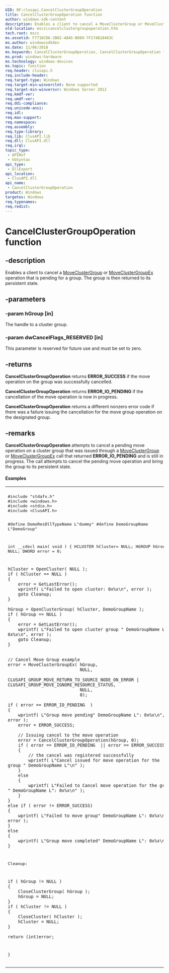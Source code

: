 ```yaml
---
UID: NF:clusapi.CancelClusterGroupOperation
title: CancelClusterGroupOperation function
author: windows-sdk-content
description: Enables a client to cancel a MoveClusterGroup or MoveClusterGroupEx operation that is pending for a group. The group is then returned to its persistent state.
old-location: mscs\cancelclustergroupoperation.htm
tech.root: mscs
ms.assetid: F7710CD6-2B02-48A5-B089-7F174B18463C
ms.author: windowssdkdev
ms.date: 11/06/2018
ms.keywords: CancelClusterGroupOperation, CancelClusterGroupOperation function [Failover Cluster], clusapi/CancelClusterGroupOperation, mscs.cancelclustergroupoperation
ms.prod: windows-hardware
ms.technology: windows-devices
ms.topic: function
req.header: clusapi.h
req.include-header: 
req.target-type: Windows
req.target-min-winverclnt: None supported
req.target-min-winversvr: Windows Server 2012
req.kmdf-ver: 
req.umdf-ver: 
req.ddi-compliance: 
req.unicode-ansi: 
req.idl: 
req.max-support: 
req.namespace: 
req.assembly: 
req.type-library: 
req.lib: ClusAPI.lib
req.dll: ClusAPI.dll
req.irql: 
topic_type:
 - APIRef
 - kbSyntax
api_type:
 - DllExport
api_location:
 - ClusAPI.dll
api_name:
 - CancelClusterGroupOperation
product: Windows
targetos: Windows
req.typenames: 
req.redist: 
---
```


# CancelClusterGroupOperation function


## -description


Enables a client to cancel a 
    <a href="https://msdn.microsoft.com/32408600-5118-47fb-890b-9c31faef2299">MoveClusterGroup</a> or 
    <a href="https://msdn.microsoft.com/CE56BA9D-3527-43D3-8656-EA0BBDF48B98">MoveClusterGroupEx</a> operation that is pending for a 
    group. The group is then returned to its persistent state.


## -parameters




### -param hGroup [in]

The handle to a cluster group.


### -param dwCancelFlags_RESERVED [in]

This parameter is reserved for future use and must be set to zero.


## -returns



<b>CancelClusterGroupOperation</b> returns 
      <b>ERROR_SUCCESS</b> if the move operation on the group was successfully cancelled.

<b>CancelClusterGroupOperation</b> returns 
      <b>ERROR_IO_PENDING</b> if the cancellation of the move operation is now in progress.

<b>CancelClusterGroupOperation</b> returns a 
      different nonzero error code if there was a failure issuing the cancellation for the move group operation on the 
      designated group.




## -remarks



<b>CancelClusterGroupOperation</b> attempts to 
    cancel a pending move operation on a cluster group that was issued through a 
    <a href="https://msdn.microsoft.com/32408600-5118-47fb-890b-9c31faef2299">MoveClusterGroup</a> or 
    <a href="https://msdn.microsoft.com/CE56BA9D-3527-43D3-8656-EA0BBDF48B98">MoveClusterGroupEx</a> call that returned 
    <b>ERROR_IO_PENDING</b> and is still in progress. The call attempts to cancel the pending move 
    operation and bring the group to its persistent state.


#### Examples

<div class="code"><span codelanguage=""><table>
<tr>
<th></th>
</tr>
<tr>
<td>
<pre>#include "stdafx.h"
#include &lt;windows.h&gt;
#include &lt;stdio.h&gt;
#include &lt;ClusAPI.h&gt;


#define DemoResDllTypeName L"dummy"
#define DemoGroupName L"DemoGroup"

int __cdecl main( void )
{
    HCLUSTER hCluster= NULL;
    HGROUP hGroup = NULL;
    DWORD error = 0;

    hCluster = OpenCluster( NULL );
    if ( hCluster == NULL )
    {
        error = GetLastError();
        wprintf( L"Failed to open cluster: 0x%x\n", error );
        goto Cleanup;
    }

    hGroup = OpenClusterGroup( hCluster, DemoGroupName );
    if ( hGroup == NULL )
    {
        error = GetLastError();
        wprintf( L"Failed to open cluster group " DemoGroupName L": 0x%x\n", error );
        goto Cleanup;
    }


    // Cancel Move Group example
    error = MoveClusterGroupEx( hGroup,
                                NULL,
                                CLUSAPI_GROUP_MOVE_RETURN_TO_SOURCE_NODE_ON_ERROR | CLUSAPI_GROUP_MOVE_IGNORE_RESOURCE_STATUS,
                                NULL,
                                0);

    if ( error == ERROR_IO_PENDING  )
    {
        wprintf( L"Group move pending" DemoGroupName L": 0x%x\n", error );
        error = ERROR_SUCCESS;

        // Issuing cancel to the move operation
        error = CancelClusterGroupOperation(hGroup, 0);
        if ( error == ERROR_IO_PENDING  || error == ERROR_SUCCESS )
        {
            // the cancel was registered successfully
            wprintf( L"Cancel issued for move operation for the group " DemoGroupName L"\n" );
        }
        else
        {
            wprintf( L"Failed to Cancel move operation for the group " DemoGroupName L": 0x%x\n" );
        }
    }
    else if ( error != ERROR_SUCCESS)
    {
        wprintf( L"Failed to move group" DemoGroupName L": 0x%x\n", error );
    }
    else 
    {
        wprintf( L"Group move completed" DemoGroupName L": 0x%x\n");
    }


Cleanup:

    if ( hGroup != NULL )
    {
        CloseClusterGroup( hGroup );
        hGroup = NULL;
    }
    if ( hCluster != NULL )
    {
        CloseCluster( hCluster );
        hCluster = NULL;
    }

    return (int)error;
}</pre>
</td>
</tr>
</table></span></div>


